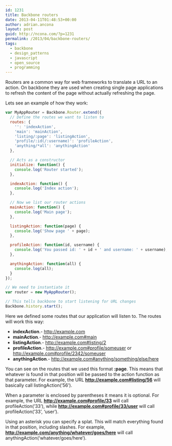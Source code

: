 ```yaml
---
id: 1231
title: Backbone routers
date: 2013-04-11T01:48:53+00:00
author: adrian.ancona
layout: post
guid: http://ncona.com/?p=1231
permalink: /2013/04/backbone-routers/
tags:
  - backbone
  - design_patterns
  - javascript
  - open_source
  - programming
---
```

Routers are a common way for web frameworks to translate a URL to an action. On backbone they are used when creating single page applications to refresh the content of the page without actually refreshing the page.

Lets see an example of how they work:

```js
var MyAppRouter = Backbone.Router.extend({
  // Define the routes we want to listen to
  routes: {
    '': 'indexAction',
    'main': 'mainAction',
    'listing/:page': 'listingAction',
    'profile/:id(/:username)': 'profileAction',
    'anything/*all': 'anythingAction'
  },

  // Acts as a constructor
  initialize: function() {
    console.log('Router started');
  },

  indexAction: function() {
    console.log('Index action');
  },

  // Now we list our router actions
  mainAction: function() {
    console.log('Main page');
  },

  listingAction: function(page) {
    console.log('Show page ' + page);
  },

  profileAction: function(id, username) {
    console.log('You passed id: ' + id + ' and username: ' + username);
  },

  anythingAction: function(all) {
    console.log(all);
  }
});

// We need to instantiate it
var router = new MyAppRouter();

// This tells backbone to start listening for URL changes
Backbone.history.start();
```

<!--more-->

Here we defined some routes that our application will listen to. The routes will work this way:

  * **indexAction**.- http://example.com
  * **mainAction**.- http://example.com#main
  * **listingAction**.- http://example.com#listing/2
  * **profileAction**.- http://example.com#profile/someuser or http://example.com#profile/2342/someuser
  * **anythingAction**.- http://example.com#anything/something/else/here

You can see on the routes that we used this format **:page**. This means that whatever is found in that position will be passed to the action function as that parameter. For example, the URL **http://example.com#listing/56** will basically call listingAction(&#8217;56&#8217;).

When a parameter is enclosed by parentheses it means it is optional. For example, the URL **http://example.com#profile/33** will call profileAction(&#8217;33&#8217;), while **http://example.com#profile/33/user** will call profileAction(&#8217;33&#8217;, &#8216;user&#8217;).

Using an asterisk you can specify a splat. This will match everything found in that position, including slashes. For example, **http://example.com/anything/whatever/goes/here** will call anythingAction(&#8216;whatever/goes/here&#8217;).

